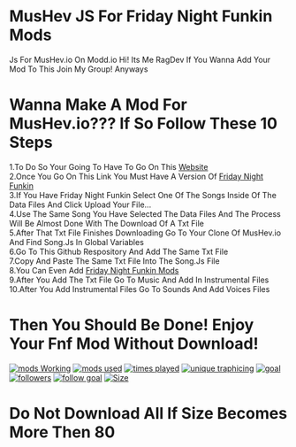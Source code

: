 # MusHev JS For Friday Night Funkin Mods
Js For MusHev.io On Modd.io
Hi! Its Me RagDev If You Wanna Add Your Mod To This Join My Group!
Anyways 
# Wanna Make A Mod For MusHev.io??? If So Follow These 10 Steps
1.To Do So Your Going To Have To Go On This [Website](https://cabalex.github.io/fnf-song-converter/) <br />
2.Once You Go On This Link You Must Have A Version Of [Friday Night Funkin](ninja-muffin24.itch.io/funkin) <br />
3.If You Have Friday Night Funkin Select One Of The Songs Inside Of The Data Files And Click Upload Your File... <br />
4.Use The Same Song You Have Selected The Data Files And The Process Will Be Almost Done With The Download Of A Txt File <br />
5.After That Txt File Finishes Downloading Go To Your Clone Of MusHev.io And Find Song.Js In Global Variables <br />
6.Go To This Github Respository And Add The Same Txt File <br />
7.Copy And Paste The Same Txt File Into The Song.Js File <br />
8.You Can Even Add [Friday Night Funkin Mods](https://gamebanana.com/games/8694) <br />
9.After You Add The Txt File Go To Music And Add In Instrumental Files <br />
10.After You Add Instrumental Files Go To Sounds And Add Voices Files <br />
# Then You Should Be Done! Enjoy Your Fnf Mod Without Download!
[![mods Working](https://badgen.net/badge/txt%20downloads/1627?color=red)](https://beta.modd.io/mushevio) 
[![mods used](https://badgen.net/badge/used%20percent/63%25?color=purple)](https://beta.modd.io/mushevio) 
[![times played](https://badgen.net/badge/play%20count/2250?color=green)](https://beta.modd.io/mushevio)
[![unique traphicing](https://badgen.net/badge/unique%20trafficing/180?color=blue)](https://beta.modd.io/mushevio)
[![goal](https://badgen.net/badge/download%20goal/3000?color=green)](https://beta.modd.io/mushevio)
<br />
[![followers](https://badgen.net/badge/twitch%20followers/36?color=purple)](https://twitch.tv/cringygamernum1utube)
[![follow goal](https://badgen.net/badge/twitch%20follower%20goal/50?color=purple)](https://twitch.tv/cringygamernum1utube)
[![Size](https://img.shields.io/github/languages/code-size/Modd-io-Coderz/ModdioJSMusHev)](github.com)
# Do Not Download All If Size Becomes More Then 80

